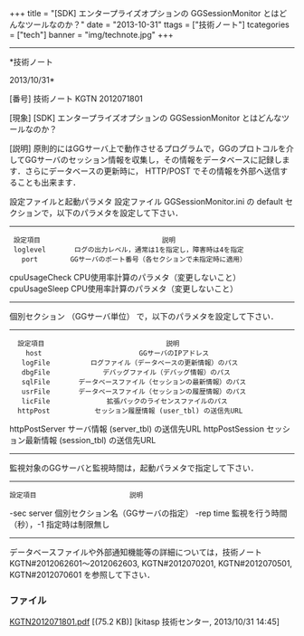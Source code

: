 ﻿+++
title = "[SDK] エンタープライズオプションの GGSessionMonitor とはどんなツールなのか？"
date = "2013-10-31"
ttags = ["技術ノート"]
tcategories = ["tech"]
banner = "img/technote.jpg"
+++

-----------------------------------------------------------------------------------------------------------------------------

*技術ノート

2013/10/31*


[番号]
技術ノート KGTN 2012071801

[現象]
[SDK] エンタープライズオプションの GGSessionMonitor
とはどんなツールなのか？

[説明]
原則的にはGGサーバ上で動作させるプログラムで，GGのプロトコルを介してGGサーバのセッション情報を収集し，その情報をデータベースに記録します．さらにデータベースの更新時に，
HTTP/POST でその情報を外部へ送信することも出来ます．

設定ファイルと起動パラメタ
設定ファイル GGSessionMonitor.ini の default
セクションで，以下のパラメタを設定して下さい．

  --------------- ------------------------------------------------------
     設定項目                              説明
     loglevel       ログの出力レベル，通常は1を指定し，障害時は4を指定
       port        GGサーバのポート番号（各セクションで未指定時に適用）
   cpuUsageCheck        CPU使用率計算のパラメタ（変更しないこと）
   cpuUsageSleep        CPU使用率計算のパラメタ（変更しないこと）
  --------------- ------------------------------------------------------

個別セクション （GGサーバ単位） で，以下のパラメタを設定して下さい．

  ----------------- ----------------------------------------------------
      設定項目                              説明
        host                        GGサーバのIPアドレス
       logFile          ログファイル（データベースの更新情報）のパス
       dbgFile             デバッグファイル（デバッグ情報）のパス
       sqlFile       データベースファイル（セッションの最新情報）のパス
       usrFile       データベースファイル（セッションの履歴情報）のパス
       licFile              拡張パックのライセンスファイルのパス
      httpPost           セッション履歴情報 (user_tbl) の送信先URL
   httpPostServer           サーバ情報 (server_tbl) の送信先URL
   httpPostSession     セッション最新情報 (session_tbl) の送信先URL
  ----------------- ----------------------------------------------------

監視対象のGGサーバと監視時間は，起動パラメタで指定して下さい．

  ------------- -------------------------------------------
    設定項目                       説明
   -sec server      個別セクション名（GGサーバの指定）
    -rep time    監視を行う時間（秒），-1 指定時は制限無し
  ------------- -------------------------------------------

データベースファイルや外部通知機能等の詳細については，技術ノートKGTN#2012062601〜2012062603,
KGTN#2012070201, KGTN#2012070501, KGTN#2012070601 を参照して下さい．


### ファイル

 
 


[KGTN2012071801.pdf](http://techreport.kitasp.net/attachments/download/943/KGTN2012071801.pdf)
 [(75.2 KB)] [kitasp 技術センター, 2013/10/31
14:45]


 


 

